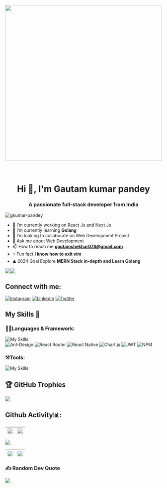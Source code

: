  <div   height="600"  >
<img src="https://user-images.githubusercontent.com/74038190/225813708-98b745f2-7d22-48cf-9150-083f1b00d6c9.gif" width="100%" height="500" >
</div> 
<br><br>

 <h1 align="center">Hi 👋, I'm Gautam kumar pandey</h1>
<h3 align="center">A passionate full-stack developer from India</h3>

<p align="left"> <img src="https://komarev.com/ghpvc/?username=gkumar-pandey&label=Profile%20views&color=0e75b6&style=flat" alt="gkumar-pandey" /> </p>

- 🔭 I’m currently working on React Js and Next Js
- 🌱 I’m currently learning **Golang**
- 👯 I’m looking to collaborate on Web Development Project
- 💬 Ask me about Web Development
- 📫 How to reach me **gautamshekhar078@gmail.com**
- ⚡ Fun fact **I know how to exit vim**
- ⛰️ 2024 Goal Explore **MERN Stack in-depth and Learn Golang**

<a href="https://www.twitter.com/gautamkp078" target="_blank"><img
src="https://img.shields.io/twitter/follow/gautamkp078?logo=twitter&style=for-the-badge&color=0891b2&labelColor=1c1917"
/></a><a href="https://www.github.com/gkumar-pandey" target="_blank"><img
src="https://img.shields.io/github/followers/gkumar-pandey?logo=github&style=for-the-badge&color=0891b2&labelColor=1c1917" /></a>

<h2 align="left">Connect with me:</h2>

 [![Instagram](https://img.shields.io/badge/Instagram-%23E4405F.svg?logo=Instagram&logoColor=white)](https://instagram.com/shekhar.tsx) [![LinkedIn](https://img.shields.io/badge/LinkedIn-%230077B5.svg?logo=linkedin&logoColor=white)](https://linkedin.com/in/gkpandey) [![Twitter](https://img.shields.io/badge/Twitter-%231DA1F2.svg?logo=Twitter&logoColor=white)](https://twitter.com/gautamkp078) 

## My Skills 🚀 
<h3>👨‍💻Languages & Framework: </h3>

 ![My Skills](https://skillicons.dev/icons?i=ts,js,react,nextjs,redux,tailwind,bootstrap,materialui,css,html,nodejs,express,mongodb,md,cpp,py&perline=8)
 <br/>
 ![Ant-Design](https://img.shields.io/badge/-AntDesign-%230170FE?style=for-the-badge&logo=ant-design&logoColor=white)
 ![React Router](https://img.shields.io/badge/React_Router-CA4245?style=for-the-badge&logo=react-router&logoColor=white)
 ![React Native](https://img.shields.io/badge/react_native-%2320232a.svg?style=for-the-badge&logo=react&logoColor=%2361DAFB)
 ![Chart.js](https://img.shields.io/badge/chart.js-F5788D.svg?style=for-the-badge&logo=chart.js&logoColor=white)
  ![JWT](https://img.shields.io/badge/JWT-black?style=for-the-badge&logo=JSON%20web%20tokens)
   ![NPM](https://img.shields.io/badge/NPM-%23000000.svg?style=for-the-badge&logo=npm&logoColor=white)
 
 
 
 <h3>⚒️Tools:</h3>
 
  ![My Skills](https://skillicons.dev/icons?i=git,github,firebase,linux,vercel,vite,vscode,heroku,figma)
 
<!--  ![My Skills](https://skillicons.dev/icons?i=py,git,github,c,cpp,css,express,firebase,git,github,html,js,linux,md,nodejs,react,redux,tailwind,ts,vercel,vscode,heroku,figma,mongodb,bootstrap,)  -->

## 🏆 GitHub Trophies
![](https://github-profile-trophy.vercel.app/?username=gkumar-pandey&theme=radical&no-frame=false&no-bg=false&margin-w=4)

 

## Github Activity📊:

|![](https://github-readme-stats.vercel.app/api?username=gkumar-pandey&theme=react&hide_border=false&include_all_commits=true&count_private=true)|![](https://github-readme-stats.vercel.app/api/top-langs/?username=gkumar-pandey&layout=compact&theme=tokyonight&langs_count=10)|
|-|-|

![](https://activity-graph.herokuapp.com/graph?username=gkumar-pandey&theme=redical)

 
 |![](https://github-readme-stats.vercel.app/api/top-langs/?username=gkumar-pandey&langs_count=10&title_color=0891b2&text_color=ffffff&icon_color=0891b2&bg_color=1c1917&hide_border=true&locale=en&custom_title=Top%20%Languages)| ![](https://github-readme-streak-stats.herokuapp.com/?user=gkumar-pandey&theme=react&hide_border=false)|
|-|-|

 
 
 ### ✍️ Random Dev Quote
![](https://quotes-github-readme.vercel.app/api?type=horizontal&theme=tokyonight)


 
 
 
